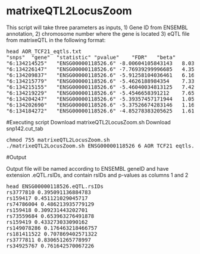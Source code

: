 # matrixeQTL2LocusZoom

This script will take three parameters as inputs, 1) Gene ID from ENSEMBL annotation, 2) chromosome number where the gene is located 3) eQTL file from matrixeQTL in the following format:

<pre>
head AOR_TCF21_eqtls.txt
"snps"	"gene"	"statistic"	"pvalue"	"FDR"	"beta"
"6:134214525"	"ENSG00000118526.6"	-8.00604105843143	8.03916943247416e-15	8.27596273928866e-13	-0.472596606956573
"6:134226147"	"ENSG00000118526.6"	-7.76939299996685	4.35609034489325e-14	4.1908757955211e-12	-0.453463080643677
"6:134209837"	"ENSG00000118526.6"	-5.91258104036461	6.16525172030328e-09	3.6491797333611e-07	-0.434239358522576
"6:134215779"	"ENSG00000118526.6"	-5.4626188984354	7.33863755697273e-08	3.7776937355882e-06	-0.335590058154907
"6:134215155"	"ENSG00000118526.6"	-5.46040034813125	7.42581108817843e-08	3.82004547528766e-06	-0.335842843000443
"6:134219229"	"ENSG00000118526.6"	-5.4546658391212	7.6558233417211e-08	3.93297487388231e-06	-0.335279178823917
"6:134204247"	"ENSG00000118526.6"	-5.39357457171944	1.05780776839588e-07	5.3217557036282e-06	-0.397099262828128
"6:134202690"	"ENSG00000118526.6"	-5.37526674283146	1.16474164877705e-07	5.8287500535325e-06	-0.398573998449558
"6:134184272"	"ENSG00000118526.6"	-4.85278383205625	1.61954736331598e-06	6.82414031433209e-05	-0.387056671918765
</pre>

#Executing script
Download matrixeQTL2LocusZoom.sh
Download snp142.cut_tab
<pre>
chmod 755 matrixeQTL2LocusZoom.sh
./matrixeQTL2LocusZoom.sh ENSG00000118526 6 AOR_TCF21_eqtls.txt
</pre>

#Output

Output file will be named according to ENSEMBL geneID and have extension .eQTL.rsIDs, and contain rsIDs and p-values as columns 1 and 2
<pre>
head ENSG00000118526.eQTL.rsIDs
rs3777810 0.395091136884783
rs159417 0.451121029045717
rs74786004 0.486213935779129
rs159418 0.309231443202701
rs73559684 0.653963276491878
rs159419 0.433273033090162
rs149078286 0.176463218466757
rs181411522 0.707869402571322
rs3777811 0.830651265778997
rs34925767 0.761642570067226
</pre>


